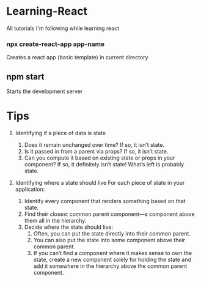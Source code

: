 # Learning-React
All tutorials I'm following while learning react

### npx create-react-app app-name
Creates a react app (basic template) in current directory

## npm start
Starts the development server

# Tips
1. Identifying if a piece of data is state
    1. Does it remain unchanged over time? If so, it isn’t state.
    2. Is it passed in from a parent via props? If so, it isn’t state.
    3. Can you compute it based on existing state or props in your component? If so, it definitely isn’t state!
What’s left is probably state.

2. Identifying where a state should live
    For each piece of state in your application:

    1. Identify every component that renders something based on that state.
    2. Find their closest common parent component—a component above them all in the hierarchy.
    3. Decide where the state should live:
        1. Often, you can put the state directly into their common parent.
        2. You can also put the state into some component above their common parent.
        3. If you can’t find a component where it makes sense to own the state, create a new component solely for holding the state and add it somewhere in the hierarchy above the common parent component.